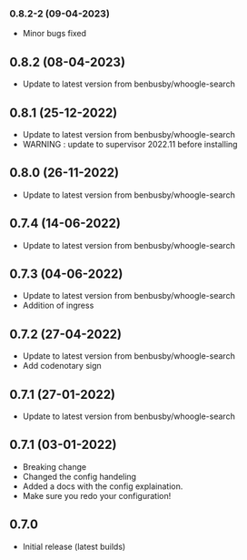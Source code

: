 ### 0.8.2-2 (09-04-2023)
- Minor bugs fixed

## 0.8.2 (08-04-2023)
- Update to latest version from benbusby/whoogle-search

## 0.8.1 (25-12-2022)
- Update to latest version from benbusby/whoogle-search
- WARNING : update to supervisor 2022.11 before installing

## 0.8.0 (26-11-2022)
- Update to latest version from benbusby/whoogle-search

## 0.7.4 (14-06-2022)
- Update to latest version from benbusby/whoogle-search

## 0.7.3 (04-06-2022)
- Update to latest version from benbusby/whoogle-search
- Addition of ingress

## 0.7.2 (27-04-2022)
- Update to latest version from benbusby/whoogle-search
- Add codenotary sign

## 0.7.1 (27-01-2022)

- Update to latest version from benbusby/whoogle-search

## 0.7.1 (03-01-2022)

- Breaking change
- Changed the config handeling
- Added a docs with the config explaination.
- Make sure you redo your configuration!

## 0.7.0

- Initial release (latest builds)
